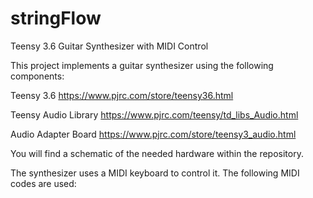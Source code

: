 # stringFlow
Teensy 3.6 Guitar Synthesizer with MIDI Control

This project implements a guitar synthesizer using the following components:

Teensy 3.6 https://www.pjrc.com/store/teensy36.html

Teensy Audio Library https://www.pjrc.com/teensy/td_libs_Audio.html

Audio Adapter Board https://www.pjrc.com/store/teensy3_audio.html

You will find a schematic of the needed hardware within the repository.

The synthesizer uses a MIDI keyboard to control it. The following MIDI codes are used:
